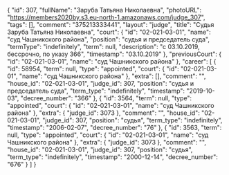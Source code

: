{
    "id": 307,
    "fullName": "Заруба Татьяна Николаевна",
    "photoURL": "https://members2020by.s3.eu-north-1.amazonaws.com/judge_307",
    "tags": [],
    "comment": "375213333441",
    "layout": "judge",
    "title": "Судья Заруба Татьяна Николаевна",
    "court": {
        "id": "02-021-03-01",
        "name": "суд Чашникского района",
        "position": "судья и председатель суда",
        "termType": "indefinitely",
        "term": null,
        "description": "c 03.10.2019, бессрочно, по указу 366",
        "timestamp": "03.10.2019"
    },
    "previousCourt": {
        "id": "02-021-03-01",
        "name": "суд Чашникского района"
    },
    "career": [
        {
            "id": 58954,
            "term": null,
            "type": "appointed",
            "court": {
                "id": "02-021-03-01",
                "name": "суд Чашникского района"
            },
            "extra": [],
            "comment": "",
            "house_id": "02-021-03-01",
            "judge_id": 307,
            "position": "судья и председатель суда",
            "term_type": "indefinitely",
            "timestamp": "2019-10-03",
            "decree_number": "366"
        },
        {
            "id": 3564,
            "term": null,
            "type": "appointed",
            "court": {
                "id": "02-021-03-01",
                "name": "суд Чашникского района"
            },
            "extra": {
                "judge_id": 3073
            },
            "comment": "",
            "house_id": "02-021-03-01",
            "judge_id": 307,
            "position": "судья",
            "term_type": "indefinitely",
            "timestamp": "2006-02-07",
            "decree_number": "76"
        },
        {
            "id": 3563,
            "term": null,
            "type": "appointed",
            "court": {
                "id": "02-021-03-01",
                "name": "суд Чашникского района"
            },
            "extra": {
                "judge_id": 3073
            },
            "comment": "",
            "house_id": "02-021-03-01",
            "judge_id": 307,
            "position": "судья",
            "term_type": "indefinitely",
            "timestamp": "2000-12-14",
            "decree_number": "676"
        }
    ]
}